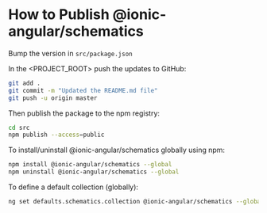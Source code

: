 # How to Publish @ionic-angular/schematics

Bump the version in `src/package.json`

In the <PROJECT_ROOT> push the updates to GitHub:

```bash
git add .
git commit -m "Updated the README.md file"
git push -u origin master
```

Then publish the package to the npm registry:
```bash
cd src
npm publish --access=public
```

To install/uninstall @ionic-angular/schematics globally using npm:

```bash
npm install @ionic-angular/schematics --global
npm uninstall @ionic-angular/schematics --global
```

To define a default collection (globally):

```bash
ng set defaults.schematics.collection @ionic-angular/schematics --global
```